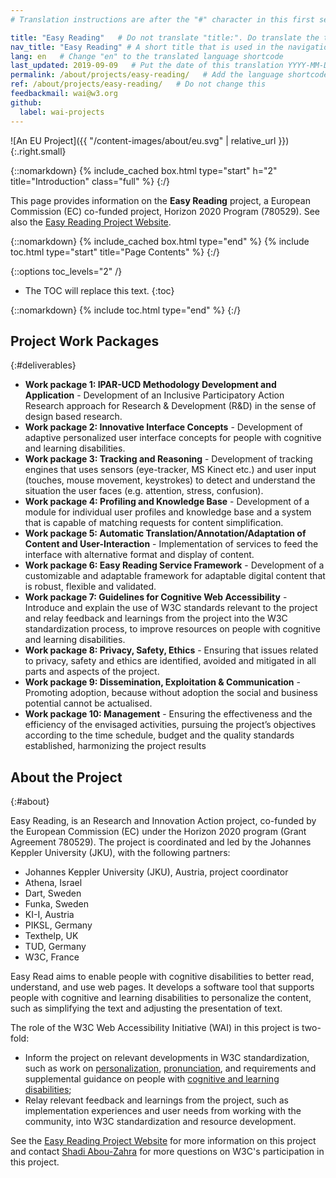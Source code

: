 ```yaml
---
# Translation instructions are after the "#" character in this first section. They are comments that do not show up in the web page. You do not need to translate the instructions after #.

title: "Easy Reading"   # Do not translate "title:". Do translate the text after "title:".
nav_title: "Easy Reading" # A short title that is used in the navigation
lang: en   # Change "en" to the translated language shortcode
last_updated: 2019-09-09   # Put the date of this translation YYYY-MM-DD (with month in the middle)
permalink: /about/projects/easy-reading/   # Add the language shortcode to the end; for example /fundamentals/accessibility-intro/fr
ref: /about/projects/easy-reading/   # Do not change this
feedbackmail: wai@w3.org
github:
  label: wai-projects
---
```


![An EU Project]({{ "/content-images/about/eu.svg" | relative_url }}){:.right.small}

{::nomarkdown}
{% include_cached box.html type="start" h="2" title="Introduction" class="full" %}
{:/}

This page provides information on the **Easy Reading** project, a European Commission (EC) co-funded project, Horizon 2020 Program (780529). See also the [Easy Reading Project Website](https://www.easyreading.eu/).

{::nomarkdown}
{% include_cached box.html type="end" %}
{% include toc.html type="start" title="Page Contents" %}
{:/}

{::options toc_levels="2" /}

-   The TOC will replace this text.
{:toc}


{::nomarkdown}
{% include toc.html type="end" %}
{:/}

## Project Work Packages
{:#deliverables}

- **Work package 1: IPAR-UCD Methodology Development and Application** - Development of an Inclusive Participatory Action Research approach for Research & Development (R&D) in the sense of design based research.
- **Work package 2: Innovative Interface Concepts** - Development of adaptive personalized user interface concepts for people with cognitive and learning disabilities.
- **Work package 3: Tracking and Reasoning** - Development of tracking engines that uses sensors (eye-tracker, MS Kinect etc.) and user input (touches, mouse movement, keystrokes) to detect and understand the situation the user faces (e.g. attention, stress, confusion).
- **Work package 4: Profiling and Knowledge Base** - Development of a module for individual user profiles and knowledge base and a system that is capable of matching requests for content simplification.
- **Work package 5: Automatic Translation/Annotation/Adaptation of Content and User-Interaction** - Implementation of services to feed the interface with alternative format and display of content.
- **Work package 6: Easy Reading Service Framework** - Development of a customizable and adaptable framework for adaptable digital content that is robust, flexible and validated.
- **Work package 7: Guidelines for Cognitive Web Accessibility** - Introduce and explain the use of W3C standards relevant to the project and relay feedback and learnings from the project into the W3C standardization process, to improve resources on people with cognitive and learning disabilities.
- **Work package 8: Privacy, Safety, Ethics** - Ensuring that issues related to privacy, safety and ethics are identified, avoided and mitigated in all parts and aspects of the project.
- **Work package 9: Dissemination, Exploitation & Communication** - Promoting adoption, because without adoption the social and business potential cannot be actualised.
- **Work package 10: Management** - Ensuring the effectiveness and the efficiency of the envisaged activities, pursuing the project’s objectives according to the time schedule, budget and the quality standards established, harmonizing the project results

## About the Project
{:#about}

Easy Reading, is an Research and Innovation Action project, co-funded by the European Commission (EC) under the Horizon 2020 program (Grant Agreement 780529). The project is coordinated and led by the Johannes Keppler University (JKU), with the following partners:

- Johannes Keppler University (JKU), Austria, project coordinator
- Athena, Israel
- Dart, Sweden
- Funka, Sweden
- KI-I, Austria
- PIKSL, Germany
- Texthelp, UK
- TUD, Germany
- W3C, France

Easy Read aims to enable people with cognitive disabilities to better read, understand, and use web pages. It develops a software tool that supports people with cognitive and learning disabilities to personalize the content, such as simplifying the text and adjusting the presentation of text.

The role of the W3C Web Accessibility Initiative (WAI) in this project is two-fold:

- Inform the project on relevant developments in W3C standardization, such as work on [personalization](https://www.w3.org/WAI/adapt/), [pronunciation](https://www.w3.org/WAI/pronunciation/), and requirements and supplemental guidance on people with [cognitive and learning disabilities](https://www.w3.org/WAI/cognitive/);
- Relay relevant feedback and learnings from the project, such as implementation experiences and user needs from working with the community, into W3C standardization and resource development.

See the [Easy Reading Project Website](https://www.easyreading.eu/) for more information on this project and contact [Shadi Abou-Zahra](http://www.w3.org/People/shadi/) for more questions on W3C's participation in this project.
